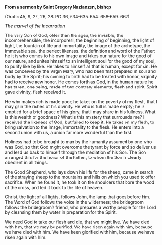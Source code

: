 

**From a sermon by Saint Gregory Nazianzen, bishop**

(Oratio 45, 9, 22, 26, 28: PG 36, 634-635. 654. 658-659. 662)

_The marvel of the Incarnation_

The very Son of God, older than the ages, the invisible, the incomprehensible, the incorporeal, the beginning of beginning, the light of light, the fountain of life and immortality, the image of the archetype, the immovable seal, the perfect likeness, the definition and word of the Father: he it is who comes to his own image and takes our nature for the good of our nature, and unites himself to an intelligent soul for the good of my soul, to purify like by like. He takes to himself all that is human, except for sin. He was conceived by the Virgin Mary, who had been first prepared in soul and body by the Spirit; his coming to birth had to be treated with honor, virginity had to receive new honor. He comes forth as God, in the human nature he has taken, one being, made of two contrary elements, flesh and spirit. Spirit gave divinity, flesh received it.

He who makes rich is made poor; he takes on the poverty of my flesh, that I may gain the riches of his divinity. He who is full is made empty; he is emptied for a brief space of his glory, that I may share in his fullness. What is this wealth of goodness? What is this mystery that surrounds me? I received the likeness of God, but failed to keep it. He takes on my flesh, to bring salvation to the image, immortality to the flesh. He enters into a second union with us, a union far more wonderful than the first.

Holiness had to be brought to man by the humanity assumed by one who was God, so that God might overcome the tyrant by force and so deliver us and lead us back to himself through the mediation of his Son. The Son arranged this for the honor of the Father, to whom the Son is clearly obedient in all things.

The Good Shepherd, who lays down his life for the sheep, came in search of the straying sheep to the mountains and hills on which you used to offer sacrifice. When he found it, he took it on the shoulders that bore the wood of the cross, and led it back to the life of heaven.

Christ, the light of all lights, follows John, the lamp that goes before him. The Word of God follows the voice in the wilderness; the bridegroom follows the bridegroom’s friend, who prepares a worthy people for the Lord by cleansing them by water in preparation for the Spirit.

We need God to take our flesh and die, that we might live. We have died with him, that we may be purified. We have risen again with him, because we have died with him. We have been glorified with him, because we have risen again with him.

